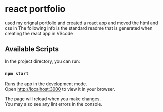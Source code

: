 # react portfolio
 used my orignal portfolio and created a react app and moved the html and css in
 The following info is the standard readme that is generated when creating the react app in VScode

## Available Scripts

In the project directory, you can run:

### `npm start`

Runs the app in the development mode.\
Open [http://localhost:3000](http://localhost:3000) to view it in your browser.

The page will reload when you make changes.\
You may also see any lint errors in the console.





